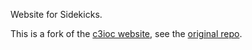 Website for Sidekicks.

This is a fork of the [c3ioc website](https://c3ioc.de), see the [original repo](https://git.cccv.de/infra/static-pages/c3ioc.de).
